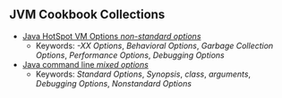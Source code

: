 JVM Cookbook Collections
-------------------------
* [Java HotSpot VM Options _non-standard options_](http://www.oracle.com/technetwork/java/javase/tech/vmoptions-jsp-140102.html)
  - Keywords: _-XX Options_, _Behavioral Options_, _Garbage Collection Options_, _Performance Options_, _Debugging Options_
* [ Java command line _mixed options_](http://docs.oracle.com/javase/7/docs/technotes/tools/windows/java.html#CBBIJCHG)
  - Keywords: _Standard Options_, _Synopsis_, _class_, _arguments_, _Debugging Options_, _Nonstandard Options_
